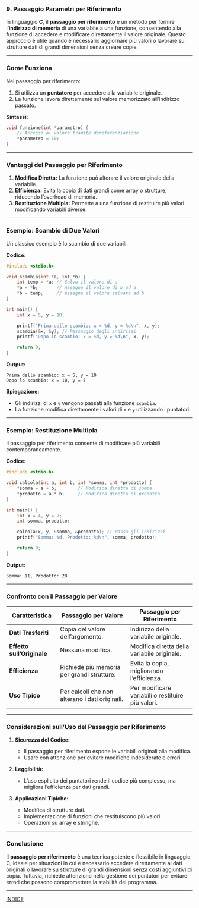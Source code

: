 ### **9. Passaggio Parametri per Riferimento**

In linguaggio **C**, il **passaggio per riferimento** è un metodo per fornire l’**indirizzo di memoria** di una variabile a una funzione, consentendo alla funzione di accedere e modificare direttamente il valore originale. Questo approccio è utile quando è necessario aggiornare più valori o lavorare su strutture dati di grandi dimensioni senza creare copie.

---

### **Come Funziona**

Nel passaggio per riferimento:
1. Si utilizza un **puntatore** per accedere alla variabile originale.
2. La funzione lavora direttamente sul valore memorizzato all’indirizzo passato.

**Sintassi:**
```c
void funzione(int *parametro) {
    // Accesso al valore tramite dereferenziazione
    *parametro = 10;
}
```

---

### **Vantaggi del Passaggio per Riferimento**
1. **Modifica Diretta:** La funzione può alterare il valore originale della variabile.
2. **Efficienza:** Evita la copia di dati grandi come array o strutture, riducendo l’overhead di memoria.
3. **Restituzione Multipla:** Permette a una funzione di restituire più valori modificando variabili diverse.

---

### **Esempio: Scambio di Due Valori**

Un classico esempio è lo scambio di due variabili.

**Codice:**
```c
#include <stdio.h>

void scambia(int *a, int *b) {
    int temp = *a; // Salva il valore di a
    *a = *b;       // Assegna il valore di b ad a
    *b = temp;     // Assegna il valore salvato ad b
}

int main() {
    int x = 5, y = 10;

    printf("Prima dello scambio: x = %d, y = %d\n", x, y);
    scambia(&x, &y); // Passaggio degli indirizzi
    printf("Dopo lo scambio: x = %d, y = %d\n", x, y);

    return 0;
}
```

**Output:**
```
Prima dello scambio: x = 5, y = 10
Dopo lo scambio: x = 10, y = 5
```

**Spiegazione:**
- Gli indirizzi di `x` e `y` vengono passati alla funzione `scambia`.
- La funzione modifica direttamente i valori di `x` e `y` utilizzando i puntatori.

---

### **Esempio: Restituzione Multipla**

Il passaggio per riferimento consente di modificare più variabili contemporaneamente.

**Codice:**
```c
#include <stdio.h>

void calcola(int a, int b, int *somma, int *prodotto) {
    *somma = a + b;        // Modifica diretta di somma
    *prodotto = a * b;     // Modifica diretta di prodotto
}

int main() {
    int x = 4, y = 7;
    int somma, prodotto;

    calcola(x, y, &somma, &prodotto); // Passa gli indirizzi
    printf("Somma: %d, Prodotto: %d\n", somma, prodotto);

    return 0;
}
```

**Output:**
```
Somma: 11, Prodotto: 28
```

---

### **Confronto con il Passaggio per Valore**

| **Caratteristica**       | **Passaggio per Valore**                       | **Passaggio per Riferimento**             |
|--------------------------|-----------------------------------------------|------------------------------------------|
| **Dati Trasferiti**       | Copia del valore dell’argomento.             | Indirizzo della variabile originale.     |
| **Effetto sull’Originale**| Nessuna modifica.                           | Modifica diretta della variabile originale. |
| **Efficienza**            | Richiede più memoria per grandi strutture.   | Evita la copia, migliorando l’efficienza. |
| **Uso Tipico**            | Per calcoli che non alterano i dati originali.| Per modificare variabili o restituire più valori. |

---

### **Considerazioni sull’Uso del Passaggio per Riferimento**

1. **Sicurezza del Codice:**
   - Il passaggio per riferimento espone le variabili originali alla modifica.
   - Usare con attenzione per evitare modifiche indesiderate o errori.

2. **Leggibilità:**
   - L’uso esplicito dei puntatori rende il codice più complesso, ma migliora l’efficienza per dati grandi.

3. **Applicazioni Tipiche:**
   - Modifica di strutture dati.
   - Implementazione di funzioni che restituiscono più valori.
   - Operazioni su array e stringhe.

---

### **Conclusione**

Il **passaggio per riferimento** è una tecnica potente e flessibile in linguaggio C, ideale per situazioni in cui è necessario accedere direttamente ai dati originali o lavorare su strutture di grandi dimensioni senza costi aggiuntivi di copia. Tuttavia, richiede attenzione nella gestione dei puntatori per evitare errori che possono compromettere la stabilità del programma.

---

[INDICE](README.md)